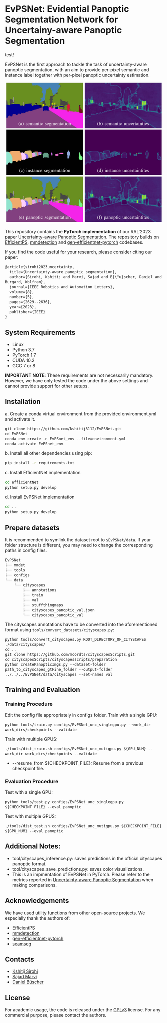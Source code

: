 # EvPSNet: Evidential Panoptic Segmentation Network for Uncertainy-aware Panoptic Segmentation

test!

EvPSNet is the first approach to tackle the task of uncertainty-aware panoptic segmentation, with an aim to provide per-pixel semantic and instance label together with per-pixel panoptic uncertainty estimation.

![Illustration of EvPSNet](./images/intro.png)

This repository contains the **PyTorch implementation** of our RAL'2023 paper [Uncertainty-aware Panoptic Segmentation](https://arxiv.org/abs/2206.14554). The repository builds on [EfficientPS](https://github.com/DeepSceneSeg/EfficientPS), [mmdetection](https://github.com/open-mmlab/mmdetection) and [gen-efficientnet-pytorch](https://github.com/rwightman/gen-efficientnet-pytorch) codebases.

If you find the code useful for your research, please consider citing our paper:
```
@article{sirohi2023uncertainty,
  title={Uncertainty-aware panoptic segmentation},
  author={Sirohi, Kshitij and Marvi, Sajad and B{\"u}scher, Daniel and Burgard, Wolfram},
  journal={IEEE Robotics and Automation Letters},
  volume={8},
  number={5},
  pages={2629--2636},
  year={2023},
  publisher={IEEE}
}
```

## System Requirements
* Linux 
* Python 3.7
* PyTorch 1.7
* CUDA 10.2
* GCC 7 or 8

**IMPORTANT NOTE**: These requirements are not necessarily mandatory. However, we have only tested the code under the above settings and cannot provide support for other setups.

## Installation
a. Create a conda virtual environment from the provided environment.yml and activate it.
```shell
git clone https://github.com/kshitij3112/EvPSNet.git
cd EvPSNet
conda env create -n EvPSnet_env --file=environment.yml
conda activate EvPSnet_env
```
b. Install all other dependencies using pip:
```bash
pip install -r requirements.txt
```
c. Install EfficientNet implementation
```bash
cd efficientNet
python setup.py develop
```
d. Install EvPSNet implementation
```bash
cd ..
python setup.py develop
```
## Prepare datasets
It is recommended to symlink the dataset root to `$EvPSNet/data`.
If your folder structure is different, you may need to change the corresponding paths in config files.

```
EvPSNet
├── mmdet
├── tools
├── configs
└── data
    └── cityscapes
        ├── annotations
        ├── train
        ├── val
        ├── stuffthingmaps
        ├── cityscapes_panoptic_val.json
        └── cityscapes_panoptic_val
```
The cityscapes annotations have to be converted into the aforementioned format using
`tools/convert_datasets/cityscapes.py`:
```shell
python tools/convert_cityscapes.py ROOT_DIRECTORY_OF_CITYSCAPES ./data/cityscapes/
cd ..
git clone https://github.com/mcordts/cityscapesScripts.git
cd cityscapesScripts/cityscapesscripts/preparation
python createPanopticImgs.py --dataset-folder path_to_cityscapes_gtFine_folder --output-folder ../../../EvPSNet/data/cityscapes --set-names val
```

## Training and Evaluation
### Training Procedure
Edit the config file appropriately in configs folder.
Train with a single GPU:
```
python tools/train.py configs/EvPSNet_unc_singlegpu.py --work_dir work_dirs/checkpoints --validate 
```
Train with multiple GPUS:
```
./tools/dist_train.sh configs/EvPSNet_unc_mutigpu.py ${GPU_NUM} --work_dir work_dirs/checkpoints --validate 
```
* --resume_from ${CHECKPOINT_FILE}: Resume from a previous checkpoint file.
### Evaluation Procedure
Test with a single GPU:
```
python tools/test.py configs/EvPSNet_unc_singlegpu.py ${CHECKPOINT_FILE} --eval panoptic
```
Test with multiple GPUS:
```
./tools/dist_test.sh configs/EvPSNet_unc_mutigpu.py ${CHECKPOINT_FILE} ${GPU_NUM} --eval panoptic
```

## Additional Notes:
   * tool/cityscapes_inference.py: saves predictions in the official cityscapes panoptic format.
   * tool/cityscapes_save_predictions.py: saves color visualizations.
   * This is an impmentation of EvPSNet in PyTorch. Please refer to the metrics reported in [Uncertainty-aware Panoptic Segmentation](https://arxiv.org/abs/2206.14554) when making comparisons.

## Acknowledgements
We have used utility functions from other open-source projects. We especially thank the authors of:
- [EfficientPS](https://github.com/DeepSceneSeg/EfficientPS)
- [mmdetection](https://github.com/open-mmlab/mmdetection)
- [gen-efficientnet-pytorch](https://github.com/rwightman/gen-efficientnet-pytorch)
- [seamseg](https://github.com/mapillary/seamseg.git)

## Contacts
* [Kshitij Sirohi](http://www2.informatik.uni-freiburg.de/~sirohik/)
* [Sajad Marvi](http://www2.informatik.uni-freiburg.de/~sirohik/)
* [Daniel Büscher](http://www2.informatik.uni-freiburg.de/~buescher/)

## License
For academic usage, the code is released under the [GPLv3](https://www.gnu.org/licenses/gpl-3.0.en.html) license. For any commercial purpose, please contact the authors.

